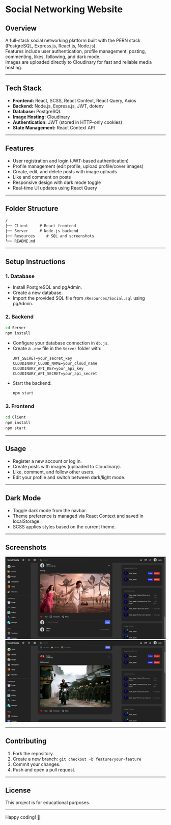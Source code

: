# Social Networking Website

## Overview

A full-stack social networking platform built with the PERN stack (PostgreSQL, Express.js, React.js, Node.js).  
Features include user authentication, profile management, posting, commenting, likes, following, and dark mode.  
Images are uploaded directly to Cloudinary for fast and reliable media hosting.

---

## Tech Stack

- **Frontend:** React, SCSS, React Context, React Query, Axios
- **Backend:** Node.js, Express.js, JWT, dotenv
- **Database:** PostgreSQL
- **Image Hosting:** Cloudinary
- **Authentication:** JWT (stored in HTTP-only cookies)
- **State Management:** React Context API

---

## Features

- User registration and login (JWT-based authentication)
- Profile management (edit profile, upload profile/cover images)
- Create, edit, and delete posts with image uploads
- Like and comment on posts
- Responsive design with dark mode toggle
- Real-time UI updates using React Query

---

## Folder Structure

```
/
├── Client     # React frontend
├── Server     # Node.js backend
├── Resources     # SQL and screenshots
└── README.md
```
---

## Setup Instructions

### 1. Database

- Install PostgreSQL and pgAdmin.
- Create a new database.
- Import the provided SQL file from `/Resources/Social.sql` using pgAdmin.

### 2. Backend

```bash
cd Server
npm install
```

- Configure your database connection in `db.js`.
- Create a `.env` file in the `Server` folder with:
  ```
  JWT_SECRET=your_secret_key
  CLOUDINARY_CLOUD_NAME=your_cloud_name
  CLOUDINARY_API_KEY=your_api_key
  CLOUDINARY_API_SECRET=your_api_secret
  ```
- Start the backend:
  ```bash
  npm start
  ```

### 3. Frontend

```bash
cd Client
npm install
npm start
```

---

## Usage

- Register a new account or log in.
- Create posts with images (uploaded to Cloudinary).
- Like, comment, and follow other users.
- Edit your profile and switch between dark/light mode.

---

## Dark Mode

- Toggle dark mode from the navbar.
- Theme preference is managed via React Context and saved in localStorage.
- SCSS applies styles based on the current theme.

---

## Screenshots

![Home Page](/Resources/Screenshot-1.jpg)
![Profile Page](/Resources/Screenshot-2.jpg) 
<!-- Add more screenshots as needed-->

---

## Contributing

1. Fork the repository.
2. Create a new branch: `git checkout -b feature/your-feature`
3. Commit your changes.
4. Push and open a pull request.

---

## License

This project is for educational purposes.

---
Happy coding! 🚀